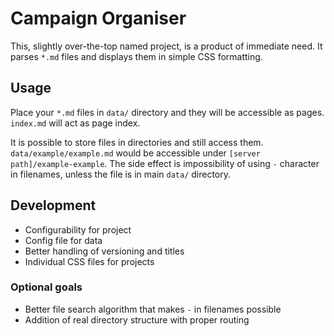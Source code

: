 # Campaign Organiser

This, slightly over-the-top named project, is a product of immediate need. It parses `*.md` files and displays them in simple CSS formatting.

## Usage

Place your `*.md` files in `data/` directory and they will be accessible as pages. `index.md` will act as page index.

It is possible to store files in directories and still access them. `data/example/example.md` would be accessible under `[server path]/example-example`. The side effect is impossibility of using `-` character in filenames, unless the file is in main `data/` directory.

## Development

* Configurability for project
* Config file for data
* Better handling of versioning and titles
* Individual CSS files for projects

### Optional goals

* Better file search algorithm that makes `-` in filenames possible
* Addition of real directory structure with proper routing